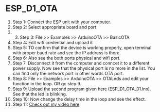 # ESP_D1_OTA

1. Step 1: Connect the ESP unit with your computer.
2. Step 2: Select appropriate board and port
3. 3. Step 3: File >> Examples >> ArduinoOTA >> BasicOTA
4. Step 4: Edit wifi credential and upload it
5. Step 5: TO confirm that the device is working properly, open terminal with proper baud rate and see the IP address is there.
6. Step 6: Also see the both ports physical and wifi port.
7. Step 7: Disconnect it from the computer and conncet it to a different power supply. Now see that the physical port is no more in the list. You can find only the network port in other words OTA port.
8. Step 8: File >> Examples >> ArduinoOTA >> OTALeds and edit your function in the loop. OR go step 9.
9. Step 9: Upload the second program given here (ESP_D1_OTA_01.ino). See that the led is blinking.
10. Step 10: Now change the delay time in the loop and see the effect. 
11. Step 11: [Check out my video here](https://youtube.com/shorts/qipZzylAE3A?feature=share) 
